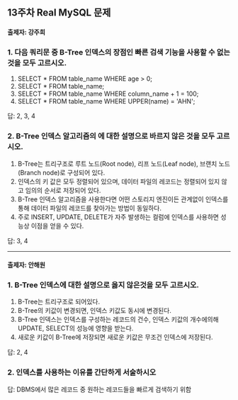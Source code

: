 ## 13주차 Real MySQL 문제
#### 출제자: 강주희

### 1. 다음 쿼리문 중 B-Tree 인덱스의 장점인 빠른 검색 기능을 사용할 수 없는 것을 모두 고르시오.
1) SELECT * FROM table_name WHERE age > 0;
2) SELECT * FROM table_name;
3) SELECT * FROM table_name WHERE column_name + 1 = 100;
4) SELECT * FROM table_name WHERE UPPER(name) = 'AHN';

답: 2, 3, 4

### 2. B-Tree 인덱스 알고리즘의 에 대한 설명으로 바르지 않은 것을 모두 고르시오.
1) B-Tree는 트리구조로 루트 노드(Root node), 리프 노드(Leaf node), 브랜치 노드(Branch node)로 구성되어 있다.
2) 인덱스의 키 값은 모두 정렬되어 있으며, 데이터 파일의 레코드는 정렬되어 있지 않고 임의의 순서로 저장되어 있다.
3) B-Tree 인덱스 알고리즘을 사용한다면 어떤 스토리지 엔진이든 관계없이 인덱스를 통해 데이터 파일의 레코드를 찾아가는 방법이 동일하다.
4) 주로 INSERT, UPDATE, DELETE가 자주 발생하는 컬럼에 인덱스를 사용하면 성능상 이점을 얻을 수 있다.

답: 3, 4

---
#### 출제자: 안해원

### 1. B-Tree 인덱스에 대한 설명으로 옳지 않은것을 모두 고르시오.
1) B-Tree는 트리구조로 되어있다.
2) B-Tree의 키값이 변경되면, 인덱스 키값도 동시에 변경된다.
3) B-Tree 인덱스는 인덱스를 구성하는 레코드의 건수, 인덱스 키값의 개수에의해 UPDATE, SELECT의 성능에 영향을 받는다.
4) 새로운 키값이 B-Tree에 저장되면 새로운 키값은 무조건 인덱스에 저장된다. 

답: 2, 4

### 2. 인덱스를 사용하는 이유를 간단하게 서술하시오

답: DBMS에서 많은 레코드 중 원하는 레코드들을 빠르게 검색하기 위함
